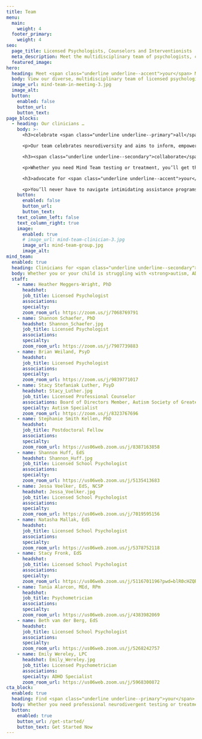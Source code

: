 ```yaml
---
title: Team
menu:
  main:
    weight: 4
  footer_primary:
    weight: 4
seo:
  page_title: Licensed Psychologists, Counselors and Interventionists
  meta_description: Meet the multidisciplinary team of psychologists, counselors, interventionists and clinicians specially chosen to help you thrive at Mind Team.
  featured_image:
hero:
  heading: Meet <span class="underline underline--accent">your</span> Mind Team.
  body: View our diverse, multidisciplinary team of licensed psychologists, counselors, interventionists and other expert clinicians specially chosen to help you thrive.
  image_url: mind-team-in-meeting-3.jpg
  image_alt:
  button:
    enabled: false
    button_url:
    button_text:
page_blocks:
  - heading: Our clinicians …
    body: >-
      <h3>celebrate <span class="underline underline--primary">all</span> minds.</h3>

      <p>Our team celebrates neurodiversity and aims to inform, empower and support you to work <em>with</em> your unique mind, rather than trying to “fix” your neural differences.</p>

      <h3><span class="underline underline--secondary">collaborate</span> internally.</h3>

      <p>Whether you need Mind Team testing or treatment, you’ll get the expertise of our entire multidisciplinary team working to provide the answers and support you need.</p>

      <h3>advocate for <span class="underline underline--accent">your</span> needs.</h3>

      <p>You’ll never have to navigate intimidating assistance programs or school systems alone with a team who will advocate for your accommodation needs.</p>
    button:
      enabled: false
      button_url:
      button_text:
    text_column_left: false
    text_column_right: true
    image:
      enabled: true
      # image_url: mind-team-clinician-3.jpg
      image_url: mind-team-group.jpg
      image_alt:
mind_team:
  enabled: true
  heading: Clinicians for <span class="underline underline--secondary">every</span> mind.
  body: Whether you or your child is struggling with <strong>autism, ADHD, dyslexia</strong> or another <strong>neurodivergent condition</strong>, we have a Mind Team clinician with the background and expertise to help you thrive.
  staff:
    - name: Heather Meggers-Wright, PhD
      headshot:
      job_title: Licensed Psychologist
      associations:
      specialty:
      zoom_room_url: https://zoom.us/j/7068769791
    - name: Shannon Schaefer, PhD
      headshot: Shannon_Schaefer.jpg
      job_title: Licensed Psychologist
      associations:
      specialty:
      zoom_room_url: https://zoom.us/j/7907739883
    - name: Brian Weiland, PsyD
      headshot:
      job_title: Licensed Psychologist
      associations:
      specialty:
      zoom_room_url: https://zoom.us/j/9839771017
    - name: Stacy Stefaniak Luther, PsyD
      headshot: Stacy_Luther.jpg
      job_title: Licensed Professional Counselor
      associations: Board of Directors Member, Autism Society of Greater Wisconsin
      specialty: Autism Specialist
      zoom_room_url: https://zoom.us/j/8323767696
    - name: Stephanie Smith Kellen, PhD
      headshot:
      job_title: Postdoctoral Fellow
      associations:
      specialty:
      zoom_room_url: https://us06web.zoom.us/j/8387163858
    - name: Shannon Huff, EdS
      headshot: Shannon_Huff.jpg
      job_title: Licensed School Psychologist
      associations:
      specialty:
      zoom_room_url: https://us06web.zoom.us/j/5135413683
    - name: Jessa Voelker, EdS, NCSP
      headshot: Jessa_Voelker.jpg
      job_title: Licensed School Psychologist
      associations:
      specialty:
      zoom_room_url: https://us06web.zoom.us/j/7019595156
    - name: Natasha Mallak, EdS
      headshot:
      job_title: Licensed School Psychologist
      associations:
      specialty:
      zoom_room_url: https://us06web.zoom.us/j/5378752118
    - name: Stacy Fronk, EdS
      headshot:
      job_title: Licensed School Psychologist
      associations:
      specialty:
      zoom_room_url: https://us06web.zoom.us/j/5116701196?pwd=blR0cHZQRlNPbTNFT3ErNzV3bEo0UT09
    - name: Tania Alarcon, MEd, RPm
      headshot:
      job_title: Psychometrician
      associations:
      specialty:
      zoom_room_url: https://us06web.zoom.us/j/4383982069
    - name: Beth van der Berg, EdS
      headshot:
      job_title: Licensed School Psychologist
      associations:
      specialty:
      zoom_room_url: https://us06web.zoom.us/j/5268242757
    - name: Emily Wereley, LPC
      headshot: Emily_Wereley.jpg
      job_title: Licensed Psychometrician
      associations:
      specialty: ADHD Specialist
      zoom_room_url: https://us06web.zoom.us/j/5968300872
cta_block:
  enabled: true
  heading: Find <span class="underline underline--primary">your</span> Mind Team clinician today
  body: Whether you need professional neurodivergent testing or treatment, our team is here to help. The process is easy! Get started by filling out our brief questionnaire.
  button:
    enabled: true
    button_url: /get-started/
    button_text: Get Started Now
---
```

